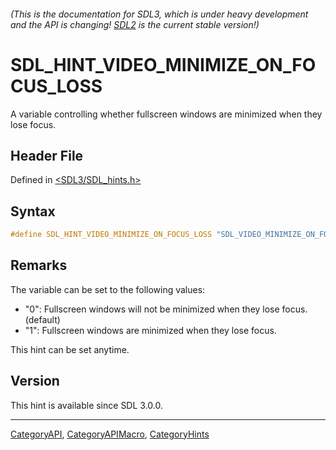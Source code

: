###### (This is the documentation for SDL3, which is under heavy development and the API is changing! [SDL2](https://wiki.libsdl.org/SDL2/) is the current stable version!)
# SDL_HINT_VIDEO_MINIMIZE_ON_FOCUS_LOSS

A variable controlling whether fullscreen windows are minimized when they lose focus.

## Header File

Defined in [<SDL3/SDL_hints.h>](https://github.com/libsdl-org/SDL/blob/main/include/SDL3/SDL_hints.h)

## Syntax

```c
#define SDL_HINT_VIDEO_MINIMIZE_ON_FOCUS_LOSS "SDL_VIDEO_MINIMIZE_ON_FOCUS_LOSS"
```

## Remarks

The variable can be set to the following values:

- "0": Fullscreen windows will not be minimized when they lose focus.
  (default)
- "1": Fullscreen windows are minimized when they lose focus.

This hint can be set anytime.

## Version

This hint is available since SDL 3.0.0.

----
[CategoryAPI](CategoryAPI), [CategoryAPIMacro](CategoryAPIMacro), [CategoryHints](CategoryHints)

